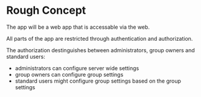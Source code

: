# Rough Concept

The app will be a web app that is accessable via the web.

All parts of the app are restricted through authentication and authorization.

The authorization destinguishes between administrators, group owners and standard users:

- administrators can configure server wide settings
- group owners can configure group settings
- standard users might configure group settings based on the group settings
